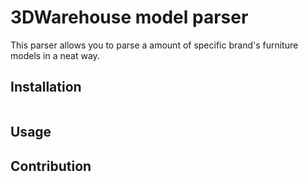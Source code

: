 # 3DWarehouse model parser

This parser allows you to parse a amount of specific brand's furniture models in a neat way. 

## Installation
```
```

## Usage

## Contribution

